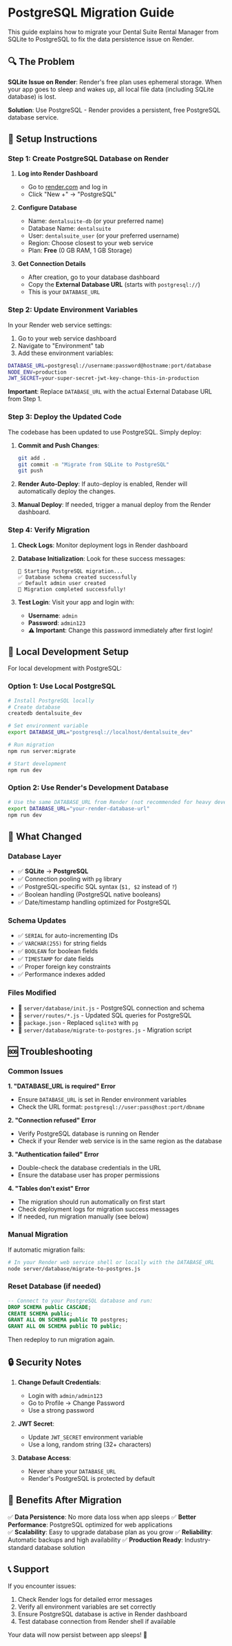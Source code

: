 # PostgreSQL Migration Guide

This guide explains how to migrate your Dental Suite Rental Manager from SQLite to PostgreSQL to fix the data persistence issue on Render.

## 🔍 The Problem

**SQLite Issue on Render**: Render's free plan uses ephemeral storage. When your app goes to sleep and wakes up, all local file data (including SQLite database) is lost.

**Solution**: Use PostgreSQL - Render provides a persistent, free PostgreSQL database service.

## 🚀 Setup Instructions

### Step 1: Create PostgreSQL Database on Render

1. **Log into Render Dashboard**
   - Go to [render.com](https://render.com) and log in
   - Click "New +" → "PostgreSQL"

2. **Configure Database**
   - Name: `dentalsuite-db` (or your preferred name)
   - Database Name: `dentalsuite`
   - User: `dentalsuite_user` (or your preferred username)
   - Region: Choose closest to your web service
   - Plan: **Free** (0 GB RAM, 1 GB Storage)

3. **Get Connection Details**
   - After creation, go to your database dashboard
   - Copy the **External Database URL** (starts with `postgresql://`)
   - This is your `DATABASE_URL`

### Step 2: Update Environment Variables

In your Render web service settings:

1. Go to your web service dashboard
2. Navigate to "Environment" tab
3. Add these environment variables:

```bash
DATABASE_URL=postgresql://username:password@hostname:port/database
NODE_ENV=production
JWT_SECRET=your-super-secret-jwt-key-change-this-in-production
```

**Important**: Replace `DATABASE_URL` with the actual External Database URL from Step 1.

### Step 3: Deploy the Updated Code

The codebase has been updated to use PostgreSQL. Simply deploy:

1. **Commit and Push Changes**:
   ```bash
   git add .
   git commit -m "Migrate from SQLite to PostgreSQL"
   git push
   ```

2. **Render Auto-Deploy**: If auto-deploy is enabled, Render will automatically deploy the changes.

3. **Manual Deploy**: If needed, trigger a manual deploy from the Render dashboard.

### Step 4: Verify Migration

1. **Check Logs**: Monitor deployment logs in Render dashboard
2. **Database Initialization**: Look for these success messages:
   ```
   🚀 Starting PostgreSQL migration...
   ✅ Database schema created successfully
   ✅ Default admin user created
   🎉 Migration completed successfully!
   ```

3. **Test Login**: Visit your app and login with:
   - **Username**: `admin`
   - **Password**: `admin123`
   - **⚠️ Important**: Change this password immediately after first login!

## 🔧 Local Development Setup

For local development with PostgreSQL:

### Option 1: Use Local PostgreSQL
```bash
# Install PostgreSQL locally
# Create database
createdb dentalsuite_dev

# Set environment variable
export DATABASE_URL="postgresql://localhost/dentalsuite_dev"

# Run migration
npm run server:migrate

# Start development
npm run dev
```

### Option 2: Use Render's Development Database
```bash
# Use the same DATABASE_URL from Render (not recommended for heavy development)
export DATABASE_URL="your-render-database-url"
npm run dev
```

## 📝 What Changed

### Database Layer
- ✅ **SQLite** → **PostgreSQL**
- ✅ Connection pooling with `pg` library
- ✅ PostgreSQL-specific SQL syntax (`$1, $2` instead of `?`)
- ✅ Boolean handling (PostgreSQL native booleans)
- ✅ Date/timestamp handling optimized for PostgreSQL

### Schema Updates
- ✅ `SERIAL` for auto-incrementing IDs
- ✅ `VARCHAR(255)` for string fields
- ✅ `BOOLEAN` for boolean fields
- ✅ `TIMESTAMP` for date fields
- ✅ Proper foreign key constraints
- ✅ Performance indexes added

### Files Modified
- 📁 `server/database/init.js` - PostgreSQL connection and schema
- 📁 `server/routes/*.js` - Updated SQL queries for PostgreSQL
- 📁 `package.json` - Replaced `sqlite3` with `pg`
- 📁 `server/database/migrate-to-postgres.js` - Migration script

## 🆘 Troubleshooting

### Common Issues

**1. "DATABASE_URL is required" Error**
- Ensure `DATABASE_URL` is set in Render environment variables
- Check the URL format: `postgresql://user:pass@host:port/dbname`

**2. "Connection refused" Error**
- Verify PostgreSQL database is running on Render
- Check if your Render web service is in the same region as the database

**3. "Authentication failed" Error**
- Double-check the database credentials in the URL
- Ensure the database user has proper permissions

**4. "Tables don't exist" Error**
- The migration should run automatically on first start
- Check deployment logs for migration success messages
- If needed, run migration manually (see below)

### Manual Migration

If automatic migration fails:

```bash
# In your Render web service shell or locally with the DATABASE_URL
node server/database/migrate-to-postgres.js
```

### Reset Database (if needed)

```sql
-- Connect to your PostgreSQL database and run:
DROP SCHEMA public CASCADE;
CREATE SCHEMA public;
GRANT ALL ON SCHEMA public TO postgres;
GRANT ALL ON SCHEMA public TO public;
```

Then redeploy to run migration again.

## 🔒 Security Notes

1. **Change Default Credentials**: 
   - Login with `admin/admin123`
   - Go to Profile → Change Password
   - Use a strong password

2. **JWT Secret**: 
   - Update `JWT_SECRET` environment variable
   - Use a long, random string (32+ characters)

3. **Database Access**: 
   - Never share your `DATABASE_URL`
   - Render's PostgreSQL is protected by default

## 🎉 Benefits After Migration

✅ **Data Persistence**: No more data loss when app sleeps
✅ **Better Performance**: PostgreSQL optimized for web applications  
✅ **Scalability**: Easy to upgrade database plan as you grow
✅ **Reliability**: Automatic backups and high availability
✅ **Production Ready**: Industry-standard database solution

## 📞 Support

If you encounter issues:

1. Check Render logs for detailed error messages
2. Verify all environment variables are set correctly
3. Ensure PostgreSQL database is active in Render dashboard
4. Test database connection from Render shell if available

Your data will now persist between app sleeps! 🎊 